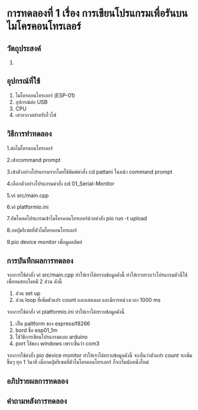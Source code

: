 # การทดลองที่ 1 เรื่อง การเขียนโปรแกรมเพื่อรันบนไมโครคอนโทรเลอร์

## วัตถุประสงค์
1.


## อุปกรณ์ที่ใช้
1. ไมโครคอนโทรเลอร์ (ESP-01)
2. อุปกรณ์ต่อ USB 
3. CPU
4. เสาอากาศสำหรับไวไฟ

## วิธีการทำทดลอง
1.ต่อไมโครคอนโทรเลอร์

2.เข้าcommand prompt

3.เข้าตัวอย่างโปรแกรมจากโดยใช้พิมพ์คำสั่ง cd pattani ในหน้า command prompt

4.เลือกตัวอย่างโปรแกรมคำสั่ง cd 01_Serial-Monitor

5.vi src/main.cpp

6.vi platformio.ini 

7.อัพโหลดโปรแกรมเข้าไมโครคอนโทรเลอร์ด้วยคำสัง pio run -t upload

8.กดปุ่มรีเซตที่ตัวไมโครคอนโทรเลอร์

9.pio device monitor เพื่อดูผลลัพท์


## การบันทึกผลการทดลอง
จากการใช้คำสั่ง vi src/main.cpp ทำให้เราได้ทราบข้อมูลดังนี้
  ทำให้เราทราบว่าโปรแกรมตัวนี้ใช้เพื่อทดสอบโดยมี 2 ส่วน ดังนี้
1. ส่วน set up 
2. ส่วน loop
      ที่เพิ่มตัวแปร count และแสดงผล และมีการหน่วงเวลา 1000 ms

จากการใช้คำสั่ง vi platformio.ini ทำให้เราได้ทราบข้อมูลดังนี้
1. เป็น paltform ของ espressif8266                   
2. bord ชื่อ esp01_1m
3. ใช้วิธีการเขียนโปรแกรมแบบ arduino
4. port ใช้ของ windows เพราะขึ้นว่า com3

จากการใช้คำสั่ง pio device monitor ทำให้เราได้ทราบข้อมูลดังนี้
  จะเห็นว่าตัวแปร count จะเพิ่มขึ้นๆ ทุก 1 วินาที เมื่อกดปุ่มรีเซตที่ตัวไมโครคอนโทรเลอร์ ก็จะเริ่มนับหนึ่งใหม่
## อภิปรายผลการทดลอง

## คำถามหลังการทดลอง
